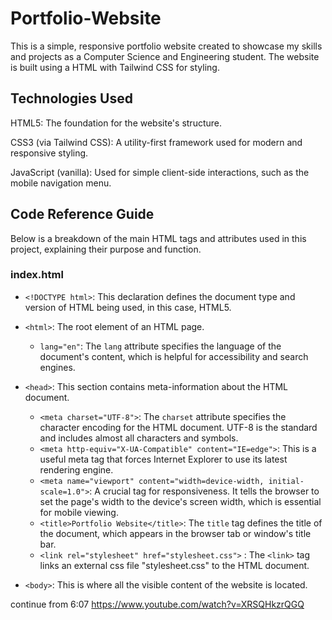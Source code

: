 # Portfolio-Website
This is a simple, responsive portfolio website created to showcase my skills and projects as a Computer Science and Engineering student. The website is built using a HTML with Tailwind CSS for styling.

## Technologies Used
HTML5: The foundation for the website's structure.

CSS3 (via Tailwind CSS): A utility-first framework used for modern and responsive styling.

JavaScript (vanilla): Used for simple client-side interactions, such as the mobile navigation menu.

## Code Reference Guide
Below is a breakdown of the main HTML tags and attributes used in this project, explaining their purpose and function.

### index.html

* `<!DOCTYPE html>`: This declaration defines the document type and version of HTML being used, in this case, HTML5.
* `<html>`: The root element of an HTML page.
  * `lang="en"`: The `lang` attribute specifies the language of the document's content, which is helpful for accessibility and search engines.

* `<head>`: This section contains meta-information about the HTML document.
  * `<meta charset="UTF-8">`: The `charset` attribute specifies the character encoding for the HTML document. UTF-8 is the standard and includes almost all characters and symbols.
  * `<meta http-equiv="X-UA-Compatible" content="IE=edge">`: This is a useful meta tag that forces Internet Explorer to use its latest rendering engine.
  * `<meta name="viewport" content="width=device-width, initial-scale=1.0">`: A crucial tag for responsiveness. It tells the browser to set the page's width to the device's screen width, which is essential for mobile viewing.
  * `<title>Portfolio Website</title>`: The `title` tag defines the title of the document, which appears in the browser tab or window's title bar.
  * ` <link rel="stylesheet" href="stylesheet.css"> ` : The `<link>` tag links an external css file "stylesheet.css" to the HTML document.

* `<body>`: This is where all the visible content of the website is located.

continue from 6:07
https://www.youtube.com/watch?v=XRSQHkzrQGQ

